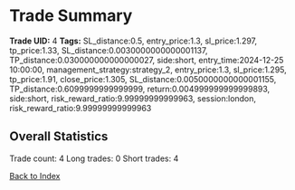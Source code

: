 # Trade Summary

**Trade UID:** 4
**Tags:** SL_distance:0.5, entry_price:1.3, sl_price:1.297, tp_price:1.33, SL_distance:0.0030000000000001137, TP_distance:0.030000000000000027, side:short, entry_time:2024-12-25 10:00:00, management_strategy:strategy_2, entry_price:1.3, sl_price:1.295, tp_price:1.91, close_price:1.305, SL_distance:0.0050000000000001155, TP_distance:0.6099999999999999, return:0.004999999999999893, side:short, risk_reward_ratio:9.99999999999963, session:london, risk_reward_ratio:9.99999999999963

## Overall Statistics
Trade count: 4
Long trades: 0
Short trades: 4

[Back to Index](index.md)
